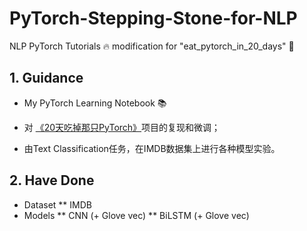 # PyTorch-Stepping-Stone-for-NLP
NLP PyTorch Tutorials 🔥 modification for "eat_pytorch_in_20_days" 🤔

## 1. Guidance
* My PyTorch Learning Notebook 📚 <p>
* 对 [《20天吃掉那只PyTorch》](https://github.com/lyhue1991/eat_pytorch_in_20_days)项目的复现和微调； <p>
* 由Text Classification任务，在IMDB数据集上进行各种模型实验。

## 2. Have Done
* Dataset
** IMDB
* Models
** CNN (+ Glove vec)
** BiLSTM (+ Glove vec)
